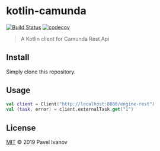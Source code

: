 # kotlin-camunda

[![Build Status](https://travis-ci.org/IvanovPvl/kotlin-camunda.svg?branch=master)](https://travis-ci.org/IvanovPvl/kotlin-camunda)
[![codecov](https://codecov.io/gh/IvanovPvl/kotlin-camunda/branch/master/graph/badge.svg)](https://codecov.io/gh/IvanovPvl/kotlin-camunda)

> A Kotlin client for Camunda Rest Api

## Install

Simply clone this repository.

## Usage

```kotlin
val client = Client("http://localhost:8080/engine-rest")
val (task, error) = client.externalTask.get("1")
```

## License

[MIT](LICENSE) © 2019 Pavel Ivanov